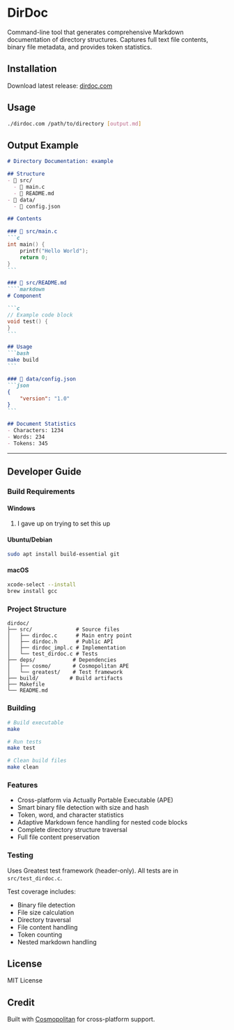 # DirDoc

Command-line tool that generates comprehensive Markdown documentation of directory structures. Captures full text file contents, binary file metadata, and provides token statistics.

## Installation

Download latest release: [dirdoc.com](releases/latest)

## Usage

```bash
./dirdoc.com /path/to/directory [output.md]
```

## Output Example

````````markdown
# Directory Documentation: example

## Structure
- 📁 src/
  - 📄 main.c
  - 📄 README.md
- 📁 data/
  - 📄 config.json

## Contents

### 📄 src/main.c
```c
int main() {
    printf("Hello World");
    return 0;
}
```

### 📄 src/README.md
````markdown
# Component

```c
// Example code block
void test() {
}
```

## Usage
```bash
make build
```

### 📄 data/config.json
```json
{
    "version": "1.0"
}
```

## Document Statistics
- Characters: 1234
- Words: 234
- Tokens: 345
````````

---

## Developer Guide

### Build Requirements

#### Windows
1. I gave up on trying to set this up

#### Ubuntu/Debian
```bash
sudo apt install build-essential git
```

#### macOS
```bash
xcode-select --install
brew install gcc
```

### Project Structure
```
dirdoc/
├── src/              # Source files
│   ├── dirdoc.c      # Main entry point
│   ├── dirdoc.h      # Public API
│   ├── dirdoc_impl.c # Implementation
│   └── test_dirdoc.c # Tests
├── deps/            # Dependencies
│   ├── cosmo/       # Cosmopolitan APE
│   └── greatest/    # Test framework
├── build/          # Build artifacts
├── Makefile
└── README.md
```

### Building

```bash
# Build executable
make

# Run tests
make test

# Clean build files
make clean
```

### Features
- Cross-platform via Actually Portable Executable (APE)
- Smart binary file detection with size and hash
- Token, word, and character statistics
- Adaptive Markdown fence handling for nested code blocks
- Complete directory structure traversal
- Full file content preservation

### Testing
Uses Greatest test framework (header-only). All tests are in `src/test_dirdoc.c`.

Test coverage includes:
- Binary file detection
- File size calculation
- Directory traversal
- File content handling
- Token counting
- Nested markdown handling

## License

MIT License

## Credit

Built with [Cosmopolitan](https://github.com/jart/cosmopolitan) for cross-platform support.
